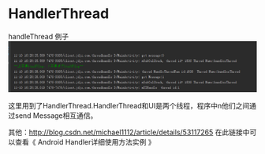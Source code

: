 # HandlerThread
handleThread 例子
<img src="https://raw.githubusercontent.com/whtchl/HandlerThread/master/pic/log.png"/>

这里用到了HandlerThread.HandlerThread和UI是两个线程，程序中n他们之间通过send  Message相互通信。


其他：http://blog.csdn.net/michael1112/article/details/53117265
 在此链接中可以查看《 Android Handler详细使用方法实例 》
